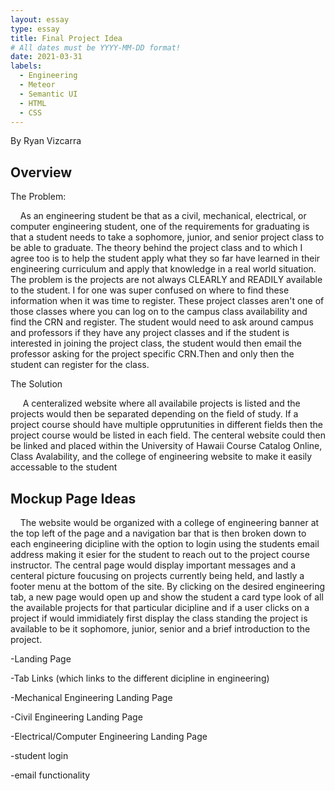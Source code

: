 ```yaml
---
layout: essay
type: essay
title: Final Project Idea
# All dates must be YYYY-MM-DD format!
date: 2021-03-31
labels:
  - Engineering
  - Meteor
  - Semantic UI
  - HTML
  - CSS
---
```

By Ryan Vizcarra

## Overview
<p>The Problem:</p>
<p>&nbsp;&nbsp;&nbsp;&nbsp;As an engineering student be that as a civil, mechanical, electrical, or computer engineering student,
one of the requirements for graduating is that a student needs to take a sophomore, junior, and senior project class to be able to graduate.
The theory behind the project class and to which I agree too is to help the student apply what they so far have learned in their engineering
curriculum and apply that knowledge in a real world situation. The problem is the projects are not always CLEARLY and READILY available to the student.
I for one was super confused on where to find these information when it was time to register. These project classes aren't one of those classes where
you can log on to the campus class availability and find the CRN and register. The student would need to ask around campus and professors if they have
any project classes and if the student is interested in joining the project class, the student would then email the professor asking for the project specific CRN.Then and only then the student can register for the class.</p>
<p> The Solution</P>
<p>
  &nbsp;&nbsp;&nbsp;&nbsp; A centeralized website where all availabile projects is listed and the projects would then be separated depending on the field of study. If a project course should have multiple opprutunities in different fields then the project course would be listed in each field. The centeral website could then be linked and placed within the University of Hawaii Course Catalog Online, Class Avalability, and the college of engineering website to make it easily accessable to the student
</p>  

## Mockup Page Ideas
<p>
  &nbsp;&nbsp;&nbsp;&nbsp;The website would be organized with a college of engineering banner at the top left of the page and a navigation bar that is then broken down to each engineering dicipline with the option to login using the students email address making it esier for the student to reach out to the project course instructor. The central page would display important messages and a centeral picture foucusing on projects currently being held, and lastly a footer menu at the bottom of the site. By clicking on the desired engineering tab, a new page would open up and show the student a card type look of all the available projects for that particular dicipline and if a user clicks on a project if would immidiately first display the class standing the project is available to be it sophomore, junior, senior and a brief introduction to the project.</p>
  <p>-Landing Page</p>
  <p>-Tab Links (which links to the different dicipline in engineering)</p>
  <p>-Mechanical Engineering Landing Page</p>
  <p>-Civil Engineering Landing Page</p>
  <p>-Electrical/Computer Engineering Landing Page</p>
  <p>-student login</p>
  <p>-email functionality</p>

